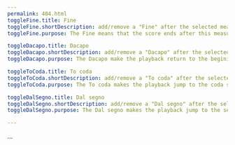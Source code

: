 ```yaml
---
permalink: 404.html
toggleFine.title: Fine
toggleFine.shortDescription: add/remove a "Fine" after the selected measure
toggleFine.purpose: The Fine means that the score ends after this measure when it is played after a jump back to a segno or to the begining.

toggleDacapo.title: Dacapo
toggleDacapo.shortDescription: add/remove a "Dacapo" after the selected measure
toggleDacapo.purpose: The Dacapo make the playback return to the begining of the score.

toggleToCoda.title: To coda
toggleToCoda.shortDescription: add/remove a "To coda" after the selected measure
toggleToCoda.purpose: The To coda makes the playback jump to the coda section.

toggleDalSegno.title: Dal segno
toggleDalSegno.shortDescription: add/remove a "Dal segno" after the selected measure
toggleDalSegno.purpose: The Dal segno makes the playback jump to the segno.

---
```


...
